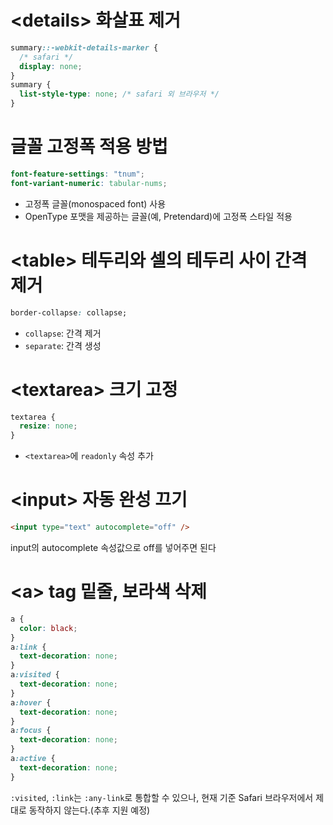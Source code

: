 # \<details> 화살표 제거

```scss
summary::-webkit-details-marker {
  /* safari */
  display: none;
}
summary {
  list-style-type: none; /* safari 외 브라우저 */
}
```

# 글꼴 고정폭 적용 방법

```scss
font-feature-settings: "tnum";
font-variant-numeric: tabular-nums;
```

- 고정폭 글꼴(monospaced font) 사용
- OpenType 포맷을 제공하는 글꼴(예, Pretendard)에 고정폭 스타일 적용

# \<table> 테두리와 셀의 테두리 사이 간격 제거

```css
border-collapse: collapse;
```

- `collapse`: 간격 제거
- `separate`: 간격 생성

# \<textarea> 크기 고정

```css
textarea {
  resize: none;
}
```

- `<textarea>`에 `readonly` 속성 추가

# \<input> 자동 완성 끄기

```html
<input type="text" autocomplete="off" />
```

input의 autocomplete 속성값으로 off를 넣어주면 된다

# \<a> tag 밑줄, 보라색 삭제

```css
a {
  color: black;
}
a:link {
  text-decoration: none;
}
a:visited {
  text-decoration: none;
}
a:hover {
  text-decoration: none;
}
a:focus {
  text-decoration: none;
}
a:active {
  text-decoration: none;
}
```

`:visited`, `:link`는 `:any-link`로 통합할 수 있으나, 현재 기준 Safari 브라우저에서 제대로 동작하지 않는다.(추후 지원 예정)
